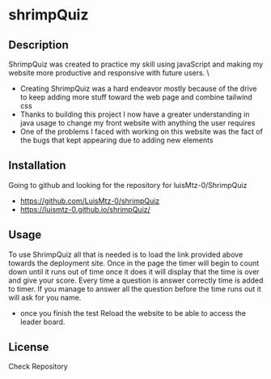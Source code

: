 # shrimpQuiz

## Description 

ShrimpQuiz was created to practice my skill using javaScript and making my website more productive and responsive with future users. \

- Creating ShrimpQuiz was a hard endeavor mostly because of the drive to keep adding more stuff toward the web page and combine tailwind css 
- Thanks to building this project I now have a greater understanding in java usage to change my front website with anything the user requires 
- One of the problems I faced with working on this website was the fact of the bugs that kept appearing due to adding new elements

## Installation 

Going to github and looking for the repository for luisMtz-0/ShrimpQuiz
- https://github.com/LuisMtz-0/shrimpQuiz
- https://luismtz-0.github.io/shrimpQuiz/

## Usage

To use ShrimpQuiz all that is needed is to load the link provided above towards the deployment site. Once in the page the timer will begin to count down until it runs out of time once it does it will display that the time is over and give your score. Every time a question is answer correctly time is added to timer. If you manage to answer all the question before the time runs out it will ask for you name. 
-  once you finish the test Reload the website to be able to access the leader board. 



## License 
Check Repository